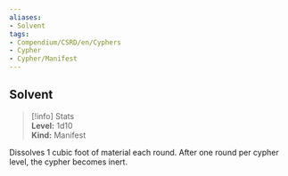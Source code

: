 ```yaml
---
aliases:
- Solvent
tags:
- Compendium/CSRD/en/Cyphers
- Cypher
- Cypher/Manifest
---
```


  
## Solvent  
>[!info] Stats  
> **Level:** 1d10  
> **Kind:** Manifest
  
Dissolves 1 cubic foot of material each round. After one round per cypher level, the cypher becomes inert.